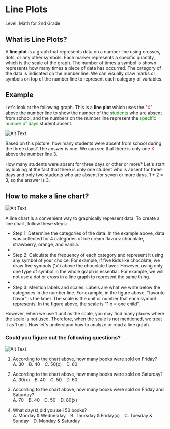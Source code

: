 # **Line Plots** ##
Level: Math for 2nd Grade  
## **What is Line Plots?** ##
A **line plot** is a graph that represents data on a number line using crosses, dots, or any other symbols. Each marker represents a specific quantity, which is the scale of the graph. The number of times a symbol is shown represents how many times a piece of data has occurred. The category of the data is indicated on the number line. We can visually draw marks or symbols on top of the number line to represent each category of variables.

## **Example** ##
Let's look at the following graph. This is a **line plot** which uses the "<span style="color:red">X</span>" above the number line to show the number of the <span style="color:green">students</span> who are absent from school, and the numbers on the number line represent the <span style="color:green">specific number of days</span> student absent.  

![Alt Text](https://live.staticflickr.com/65535/52525589060_f7de8c71ab_w.jpg)  

Based on this picture, how many students were absent from school during the three days? The answer is one. We can see that there is only one <span style="color:red">X</span> above the number line 3.  

How many students were absent for three days or other or more? Let's start by looking at the fact that there is only one student who is absent for three days and only two students who are absent for seven or more days. 1 + 2 = 3, so the answer is 3.  

## How to make a line chart? ##  
![Alt Text](https://live.staticflickr.com/65535/52524645962_73aa09cb1c_z.jpg)

A line chart is a convenient way to graphically represent data. To create a line chart, follow these steps:  

+ Step 1: Determine the categories of the data. In the example above, data was collected for 4 categories of ice cream flavors: chocolate, strawberry, orange, and vanilla.  
+ 
+ Step 2: Calculate the frequency of each category and represent it using any symbol of your choice. For example, if five kids like chocolate, we draw five symbols ('x') above the chocolate flavor. However, using only one type of symbol in the whole graph is essential. For example, we will not use a dot or cross in a line graph to represent the same thing.  
+ 
+ Step 3: Mention labels and scales. Labels are what we write below the categories in the number line. For example, in the figure above, "favorite flavor" is the label. The scale is the unit or number that each symbol represents. In the figure above, the scale is "1 x = one child".  

However, when we use 1 unit as the scale, you may find many places where the scale is not used. Therefore, when the scale is not mentioned, we treat it as 1 unit. Now let's understand how to analyze or read a line graph.  


### **Could you figure out the following questions?** ###

![Alt Text](https://live.staticflickr.com/65535/52525390954_0636a59207_z.jpg)

1. According to the chart above, how many books were sold on Friday?  
A. 30 &ensp; B. 40 &ensp; C. 50(x) &ensp; D. 60  

2. According to the chart above, how many books were sold on Saturday?  
A. 30(x) &ensp; B. 40 &ensp; C. 50 &ensp; D. 60

3. According to the chart above, how many books were sold on Friday and Saturday?  
A. 70 &ensp; B. 40 &ensp; C. 50 &ensp; D. 80(x)  

4. What day(s) did you sell 50 books?  
A. Monday & Wednesday &ensp; B. Thursday & Friday(x) &ensp; C. Tuesday & Sunday &ensp; D. Monday & Saturday  
 
